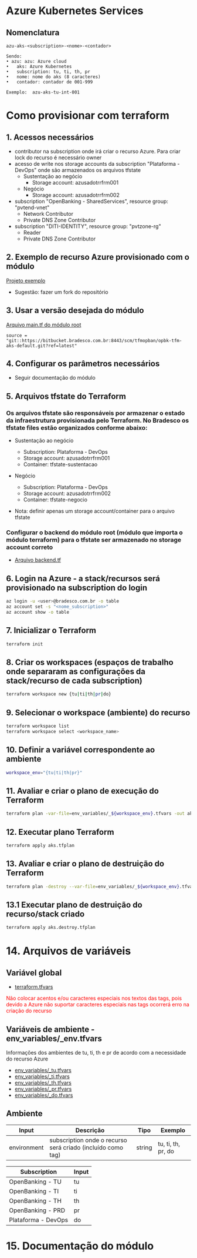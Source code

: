 # Azure Kubernetes Services

## Nomenclatura

```
azu-aks-<subscription>-<nome>-<contador>

Sendo:
• azu: azu: Azure cloud
•	aks: Azure Kubernetes
•	subscription: tu, ti, th, pr
•	nome: nome do aks (8 caracteres)
•	contador: contador de 001-999

Exemplo:  azu-aks-tu-int-001
```

# Como provisionar com terraform

## 1. Acessos necessários

* contributor na subscription onde irá criar o recurso Azure. Para criar lock do recurso é necessário owner
* acesso de write nos storage accounts da subscription "Plataforma - DevOps" onde são armazenados os arquivos tfstate
  + Sustentação ao negócio
    - Storage account: azusadotrrfrm001
  + Negócio
    - Storage account: azusadotrrfrm002
* subscription "OpenBanking - SharedServices", resource group: "pvtend-vnet"
    - Network Contributor
    - Private DNS Zone Contributor
* subscription "DITI-IDENTITY", resource group: "pvtzone-rg"
  + Reader
  + Private DNS Zone Contributor

## 2. Exemplo de recurso Azure provisionado com o módulo

[Projeto exemplo](https://bitbucket.bradesco.com.br:8443/projects/TFMOPBAN/repos/opbk-tf-examples/browse/aks/aks-default)
* Sugestão: fazer um fork do repositório

## 3. Usar a versão desejada do módulo

[Arquivo main.tf do módulo root](https://bitbucket.bradesco.com.br:8443/projects/TFMOPBAN/repos/opbk-tf-examples/browse/aks/aks-default/main.tf)

```
source = "git::https://bitbucket.bradesco.com.br:8443/scm/tfmopban/opbk-tfm-aks-default.git?ref=latest"
```

## 4. Configurar os parâmetros necessários

* Seguir documentação do módulo

## 5. Arquivos tfstate do Terraform

### Os arquivos tfstate são responsáveis por armazenar o estado da infraestrutura provisionada pelo Terraform. No Bradesco os tfstate files estão organizados conforme abaixo:

* Sustentação ao negócio
  + Subscription: Plataforma - DevOps
  + Storage account: azusadotrrfrm001
  + Container: tfstate-sustentacao
* Negócio
  + Subscription: Plataforma - DevOps
  + Storage account: azusadotrrfrm002
  + Container: tfstate-negocio

* Nota: definir apenas um storage account/container para o arquivo tfstate

### Configurar o backend do módulo root (módulo que importa o módulo terraform) para o tfstate ser armazenado no storage account correto

* [Arquivo backend.tf](https://bitbucket.bradesco.com.br:8443/projects/TFMOPBAN/repos/opbk-tf-examples/browse/aks/aks-default/backend.tf)

## 6. Login na Azure - a stack/recursos será provisionado na subscription do login 

```bash
az login -u <user>@bradesco.com.br -o table
az account set -s "<nome_subscription>"
az account show -o table
```

## 7. Inicializar o Terraform

```bash
terraform init
```

## 8. Criar os workspaces (espaços de trabalho onde separaram as configurações da stack/recurso de cada subscription)

```bash
terraform workspace new {tu|ti|th|pr|do}
```

## 9. Selecionar o workspace (ambiente) do recurso

```bash
terraform workspace list
terraform workspace select <workspace_name>
```

## 10. Definir a variável correspondente ao ambiente

```bash
workspace_env="{tu|ti|th|pr}"
```

##  11. Avaliar e criar o plano de execução do Terraform

```bash
terraform plan -var-file=env_variables/_${workspace_env}.tfvars -out aks.tfplan
```

## 12. Executar plano Terraform

```bash
terraform apply aks.tfplan
```

## 13. Avaliar e criar o plano de destruição do Terraform

```bash
terraform plan -destroy --var-file=env_variables/_${workspace_env}.tfvars -out aks.destroy.tfplan
```

## 13.1 Executar plano de destruição do recurso/stack criado

```bash
terraform apply aks.destroy.tfplan
```

# 14. Arquivos de variáveis

## Variável global

* [terraform.tfvars](https://bitbucket.bradesco.com.br:8443/projects/TFMOPBAN/repos/opbk-tf-examples/browse/aks/aks-default/terraform.tfvars)

<span style="color:red">Não colocar acentos e/ou caracteres especiais nos textos das tags, pois devido a Azure não suportar caracteres especiais nas tags ocorrerá erro na criação do recurso</span>

## Variáveis de ambiente - env_variables/_env.tfvars

Informações dos ambientes de tu, ti, th e pr de acordo com a necessidade do recurso Azure
* [env_variables/_tu.tfvars](https://bitbucket.bradesco.com.br:8443/projects/TFMOPBAN/repos/opbk-tf-examples/browse/aks/aks-default/env_variables/_tu.tfvars)
* [env_variables/_ti.tfvars](https://bitbucket.bradesco.com.br:8443/projects/TFMOPBAN/repos/opbk-tf-examples/browse/aks/aks-default/env_variables/_ti.tfvars)
* [env_variables/_th.tfvars](https://bitbucket.bradesco.com.br:8443/projects/TFMOPBAN/repos/opbk-tf-examples/browse/aks/aks-default/env_variables/_th.tfvars)
* [env_variables/_pr.tfvars](https://bitbucket.bradesco.com.br:8443/projects/TFMOPBAN/repos/opbk-tf-examples/browse/aks/aks-default/env_variables/_pr.tfvars)
* [env_variables/_do.tfvars](https://bitbucket.bradesco.com.br:8443/projects/TFMOPBAN/repos/opbk-tf-examples/browse/aks/aks-default/env_variables/_do.tfvars)

## Ambiente

| Input       | Descrição 			                                            | Tipo	 | Exemplo         	  |
| ----------- | ----------------------------------------------------------- | ------ | ------------------ |
| environment | subscription onde o recurso será criado (incluído como tag) | string | tu, ti, th, pr, do |

| Subscription        | Input     |
| ------------------- | --------- |
| OpenBanking - TU    | tu        |
| OpenBanking - TI    | ti        |
| OpenBanking - TH    | th        |
| OpenBanking - PRD   | pr        |
| Plataforma - DevOps | do        |

# 15. Documentação do módulo

